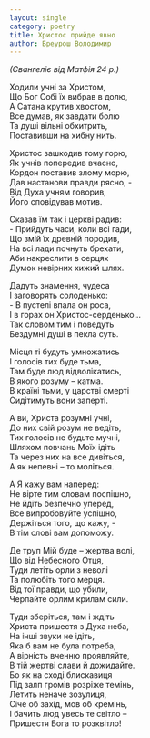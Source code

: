 ```yaml
---
layout: single
category: poetry
title: Христос прийде явно
author: Бреурош Володимир
---
```


*(Євангеліє від Матфія 24 р.)*   

Ходили учні за Христом,   
Що Бог Собі їх вибрав в долю,   
А Сатана крутив хвостом,   
Все думав, як завдати болю   
Та душі вільні обхитрить,   
Поставивши на хибну нить.   

Христос зашкодив тому горю,   
Як учнів попередив вчасно,   
Кордон поставив злому морю,   
Дав настанови правди рясно, -   
Від Духа учням говорив,   
Його сповідував мотив.   

Сказав їм так і церкві радив:   
\- Прийдуть часи, коли всі гади,   
Що змій їх древній породив,   
На всі лади почнуть брехати,   
Аби накреслити в серцях   
Думок невірних хижий шлях.   

Дадуть знамення, чудеса   
І заговорять солоденько:   
\- В пустелі впала он роса,   
І в горах он Христос-серденько...   
Так словом тим і поведуть   
Бездумні душі в пекла суть.   

Місця ті будуть умножатись   
І голосів тих буде тьма,   
Там буде люд відволікатись,   
В якого розуму – катма.   
В країні тьми, у царстві смерті   
Сидітимуть вони заперті.   

А ви, Христа розумні учні,   
До них свій розум не ведіть,   
Тих голосів не будьте мучні,   
Шляхом повчань Моїх ідіть   
Та через них на все дивіться,   
А як непевні – то моліться.   

А Я кажу вам наперед:   
Не вірте тим словам поспішно,   
Не йдіть безпечно уперед,   
Все випробовуйте успішно,   
Держіться того, що кажу, -   
В тім слові вам допоможу.   

Де труп Мій буде – жертва волі,   
Що від Небесного Отця,   
Туди летіть орли з неволі   
Та полюбіть того мерця.   
Від тої правди, що убили,   
Черпайте орлим крилам сили.   

Туди зберіться, там і ждіть   
Христа пришестя з Духа неба,   
На інші звуки не ідіть,   
Яка б вам не була потреба,   
А вірність вченню проявляйте,   
В тій жертві слави й дожидайте.   
Бо як на сході блискавиця   
Під залп громів розріже темінь,   
Летить неначе зозулиця,   
Січе об захід, мов об кремінь,   
І бачить люд увесь те світло –   
Пришестя Бога то розквітло!   
